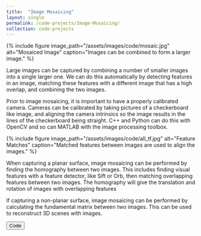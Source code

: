 ```yaml
---
title:  "Image Mosaicing"
layout: single
permalink: /code-projects/Image-Mosaicing/
collection: code-projects
---
```


{% include figure image_path="/assets/images/code/mosaic.jpg" alt="Mosaiced Image" caption="Images can be combined to form a larger image." %}

Large images can be captured by combining a number of smaller images into a single larger one. We can do this automatically by detecting features in an image, matching these features with a different image that has a high overlap, and combining the two images.

Prior to image mosaicing, it is important to have a properly calibrated camera. Cameras can be calibrated by taking pictures of a checkerboard like image, and aligning the camera intrinsics so the image results in the lines of the checkerboard being straight. C++ and Python can do this with OpenCV and so can MATLAB with the image processing toolbox.

{% include figure image_path="/assets/images/code/all_tf.jpg" alt="Feature Matches" caption="Matched features between images are used to align the images." %}

When capturing a planar surface, image mosaicing can be performed by finding the homography between two images. This includes finding visual features with a feature detector, like Sift or Orb, then matching overlapping features between two images. The homography will give the translation and rotation of images with overlapping features

If capturing a non-planar surface, image mosaicing can be performed by calculating the fundamental matrix between two images. This can be used to reconstruct 3D scenes with images.

<button class="btn btn--primary" onclick="window.open('https://gitlab.com/LKinley/EECE5554_RoboticsSensing/-/tree/master/LAB4/analysis')"> Code </button>